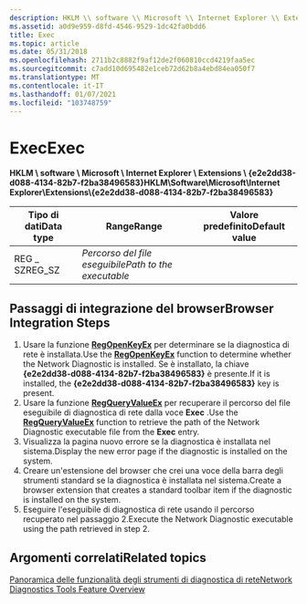 ```yaml
---
description: HKLM \\ software \\ Microsoft \\ Internet Explorer \\ Extensions \\ {e2e2dd38-d088-4134-82b7-f2ba38496583}.
ms.assetid: a0d9e959-d8fd-4546-9529-1dc42fa0bdd6
title: Exec
ms.topic: article
ms.date: 05/31/2018
ms.openlocfilehash: 2711b2c8882f9af12de2f060810ccd4219faa5ec
ms.sourcegitcommit: c7add10d695482e1ceb72d62b8a4ebd84ea050f7
ms.translationtype: MT
ms.contentlocale: it-IT
ms.lasthandoff: 01/07/2021
ms.locfileid: "103748759"
---
```

# <a name="exec"></a><span data-ttu-id="cdfe3-103">Exec</span><span class="sxs-lookup"><span data-stu-id="cdfe3-103">Exec</span></span>

<span data-ttu-id="cdfe3-104">**HKLM \\ software \\ Microsoft \\ Internet Explorer \\ Extensions \\ {e2e2dd38-d088-4134-82b7-f2ba38496583}**</span><span class="sxs-lookup"><span data-stu-id="cdfe3-104">**HKLM\\Software\\Microsoft\\Internet Explorer\\Extensions\\{e2e2dd38-d088-4134-82b7-f2ba38496583}**</span></span>



| <span data-ttu-id="cdfe3-105">Tipo di dati</span><span class="sxs-lookup"><span data-stu-id="cdfe3-105">Data type</span></span> | <span data-ttu-id="cdfe3-106">Range</span><span class="sxs-lookup"><span data-stu-id="cdfe3-106">Range</span></span>                    | <span data-ttu-id="cdfe3-107">Valore predefinito</span><span class="sxs-lookup"><span data-stu-id="cdfe3-107">Default value</span></span> |
|-----------|--------------------------|---------------|
| <span data-ttu-id="cdfe3-108">REG \_ SZ</span><span class="sxs-lookup"><span data-stu-id="cdfe3-108">REG\_SZ</span></span>   | <span data-ttu-id="cdfe3-109">*Percorso del file eseguibile*</span><span class="sxs-lookup"><span data-stu-id="cdfe3-109">*Path to the executable*</span></span> |               |



 

## <a name="browser-integration-steps"></a><span data-ttu-id="cdfe3-110">Passaggi di integrazione del browser</span><span class="sxs-lookup"><span data-stu-id="cdfe3-110">Browser Integration Steps</span></span>

1.  <span data-ttu-id="cdfe3-111">Usare la funzione [**RegOpenKeyEx**](/windows/win32/api/winreg/nf-winreg-regopenkeyexa) per determinare se la diagnostica di rete è installata.</span><span class="sxs-lookup"><span data-stu-id="cdfe3-111">Use the [**RegOpenKeyEx**](/windows/win32/api/winreg/nf-winreg-regopenkeyexa) function to determine whether the Network Diagnostic is installed.</span></span> <span data-ttu-id="cdfe3-112">Se è installato, la chiave **{e2e2dd38-d088-4134-82b7-f2ba38496583}** è presente.</span><span class="sxs-lookup"><span data-stu-id="cdfe3-112">If it is installed, the **{e2e2dd38-d088-4134-82b7-f2ba38496583}** key is present.</span></span>
2.  <span data-ttu-id="cdfe3-113">Usare la funzione [**RegQueryValueEx**](/windows/win32/api/winreg/nf-winreg-regqueryvalueexa) per recuperare il percorso del file eseguibile di diagnostica di rete dalla voce **Exec** .</span><span class="sxs-lookup"><span data-stu-id="cdfe3-113">Use the [**RegQueryValueEx**](/windows/win32/api/winreg/nf-winreg-regqueryvalueexa) function to retrieve the path of the Network Diagnostic executable file from the **Exec** entry.</span></span>
3.  <span data-ttu-id="cdfe3-114">Visualizza la pagina nuovo errore se la diagnostica è installata nel sistema.</span><span class="sxs-lookup"><span data-stu-id="cdfe3-114">Display the new error page if the diagnostic is installed on the system.</span></span>
4.  <span data-ttu-id="cdfe3-115">Creare un'estensione del browser che crei una voce della barra degli strumenti standard se la diagnostica è installata nel sistema.</span><span class="sxs-lookup"><span data-stu-id="cdfe3-115">Create a browser extension that creates a standard toolbar item if the diagnostic is installed on the system.</span></span>
5.  <span data-ttu-id="cdfe3-116">Eseguire l'eseguibile di diagnostica di rete usando il percorso recuperato nel passaggio 2.</span><span class="sxs-lookup"><span data-stu-id="cdfe3-116">Execute the Network Diagnostic executable using the path retrieved in step 2.</span></span>

## <a name="related-topics"></a><span data-ttu-id="cdfe3-117">Argomenti correlati</span><span class="sxs-lookup"><span data-stu-id="cdfe3-117">Related topics</span></span>

<dl> <dt>

[<span data-ttu-id="cdfe3-118">Panoramica delle funzionalità degli strumenti di diagnostica di rete</span><span class="sxs-lookup"><span data-stu-id="cdfe3-118">Network Diagnostics Tools Feature Overview</span></span>](https://www.microsoft.com/technet/prodtechnol/winxppro/maintain/netdiag.mspx)
</dt> </dl>

 

 
